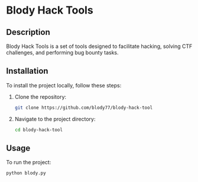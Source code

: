 # Blody Hack Tools

## Description
Blody Hack Tools is a set of tools designed to facilitate hacking, solving CTF challenges, and performing bug bounty tasks.

## Installation
To install the project locally, follow these steps:

1. Clone the repository:
    ```sh
    git clone https://github.com/blody77/blody-hack-tool
    ```
2. Navigate to the project directory:
    ```sh
    cd blody-hack-tool
    ```

## Usage
To run the project:
```sh
python blody.py
